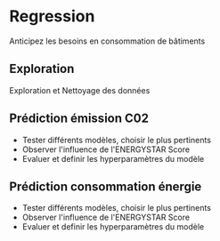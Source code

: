 # Regression
Anticipez les besoins en consommation de bâtiments

## Exploration
Exploration et Nettoyage des données

## Prédiction émission C02
- Tester différents modèles, choisir le plus pertinents
- Observer l'influence de l'ENERGYSTAR Score
- Evaluer et definir les hyperparamètres du modèle

## Prédiction consommation énergie
- Tester différents modèles, choisir le plus pertinents
- Observer l'influence de l'ENERGYSTAR Score
- Evaluer et definir les hyperparamètres du modèle
